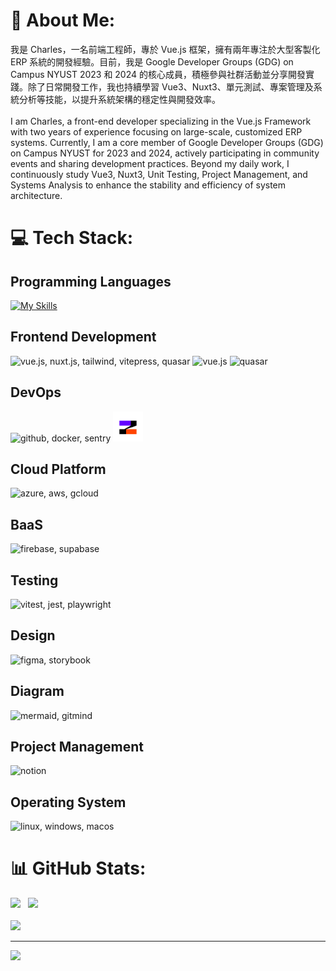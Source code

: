 # 💫 About Me:
我是 Charles，一名前端工程師，專於 Vue.js 框架，擁有兩年專注於大型客製化 ERP 系統的開發經驗。目前，我是 Google Developer Groups (GDG) on Campus NYUST 2023 和 2024 的核心成員，積極參與社群活動並分享開發實踐。除了日常開發工作，我也持續學習 Vue3、Nuxt3、單元測試、專案管理及系統分析等技能，以提升系統架構的穩定性與開發效率。<br><br>I am Charles, a front-end developer specializing in the Vue.js Framework with two years of experience focusing on large-scale, customized ERP systems. Currently, I am a core member of Google Developer Groups (GDG) on Campus NYUST for 2023 and 2024, actively participating in community events and sharing development practices. Beyond my daily work, I continuously study Vue3, Nuxt3, Unit Testing, Project Management, and Systems Analysis to enhance the stability and efficiency of system architecture.

# 💻 Tech Stack:
## Programming Languages
[![My Skills](https://skills-icons.vercel.app/api/icons?i=js,ts,python,cpp)](https://skills-icons.vercel.app/api/)

## Frontend Development
<div>
  <img src="https://skills-icons.vercel.app/api/icons?i=vuejs,nuxtjs,tailwind" alt="vue.js, nuxt.js, tailwind, vitepress, quasar" />
  <img src="https://raw.githubusercontent.com/vuejs/vitepress/67b7d5d87814ecf55cf39536de74272b1b76ff6d/docs/public/vitepress-logo-mini.svg" alt="vue.js" width="48" height="48">
  <img src="https://cdn.quasar.dev/logo-v2/svg/logo-dark.svg" alt="quasar" width="48" height="48">
</div>

## DevOps
<div>
  <img src="https://skills-icons.vercel.app/api/icons?i=github,docker,sentry" alt="github, docker, sentry">
  <img src="https://github.com/zeabur/zeabur/blob/main/docs/public/favicon.svg" alt="zeabur" width="48" height="48">
</div>

## Cloud Platform
<div>
  <img src="https://skills-icons.vercel.app/api/icons?i=azure,aws,gcloud" alt="azure, aws, gcloud">
</div>

## BaaS
<div>
  <img src="https://skills-icons.vercel.app/api/icons?i=firebase,supabase" alt="firebase, supabase">
</div>

## Testing
<div>
  <img src="https://skills-icons.vercel.app/api/icons?i=vitest,jest,playwright" alt="vitest, jest, playwright">
</div>

## Design
<div>
  <img src="https://skills-icons.vercel.app/api/icons?i=figma,storybook" alt="figma, storybook">
</div>

## Diagram
<div>
  <img src="https://skills-icons.vercel.app/api/icons?i=mermaid,gitmind" alt="mermaid, gitmind">
</div>

## Project Management
<img src="https://skills-icons.vercel.app/api/icons?i=notion" alt="notion">

## Operating System
<img src="https://skills-icons.vercel.app/api/icons?i=linux,windows" alt="linux, windows, macos">

# 📊 GitHub Stats:
  <div>
    <img height="200px" src="https://github-readme-stats.vercel.app/api?username=Charles5277&theme=midnight-purple&hide_border=false&include_all_commits=true&count_private=true">
    &nbsp;
    <img height="200px" src="https://github-readme-stats.vercel.app/api/top-langs/?username=Charles5277&theme=midnight-purple&hide_border=false&include_all_commits=true&count_private=true&layout=compact">  
  </div>

  <br>
  <img height="200px"  src="https://github-readme-streak-stats.herokuapp.com/?user=Charles5277&theme=midnight-purple&hide_border=false"><br/>

---
[![](https://visitcount.itsvg.in/api?id=Charles5277&icon=2&color=11)](https://visitcount.itsvg.in)

<!-- Proudly created with GPRM ( https://gprm.itsvg.in ) -->
